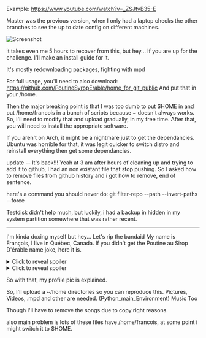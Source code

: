 Example:
https://www.youtube.com/watch?v=_ZSJtvB35-E

Master was the previous version, when I only had a laptop checks the other branches to see the up to date config on different machines.


![Screenshot](https://github.com/PoutineSyropErable/home_for_git_public/raw/master/Pictures/Screenshot.png)


it takes even me 5 hours to recover from this, but hey... 
If you are up for the challenge. I'll make an install guide for it.

It's mostly redownloading packages, fighting with mpd

For full usage, you'll need to also download:
https://github.com/PoutineSyropErable/home_for_git_public
And put that in your /home. 

Then the major breaking point is that I was too dumb to put $HOME in and put /home/francois in a bunch of scripts because ~ doesn't always works. So, I'll need to modify that and upload gradually, in my free time. After that, you will need to
install the appropriate software. 

If you aren't on Arch, it might be a nightmare just to get the dependancies. Ubuntu was horrible for that, it was legit quicker to switch distro and reinstall everything then get some dependancies. 

update -- It's back!!!
Yeah at 3 am after hours of cleaning up and trying to add it to github, I had an non existant file that stop pushing. So I asked how to remove files from github history and i got how to remove, end of sentence. 

here's a command you should never do: git filter-repo --path <path-to-remove> --invert-paths --force

Testdisk didn't help much, but luckily, i had a backup in hidden in my system partition somewhere that was rather recent. 

----------------------------------------------------------------------------------------------
I'm kinda doxing myself but hey... Let's rip the bandaid
My name is François, I live in Québec, Canada. If you didn't get the Poutine au Sirop D'érable name joke, here it is. 
<details>
  <summary>Click to reveal spoiler</summary>
So basically I wanted people to know I speak french, more precisly Canadian French but there's a running gag that those who put QC in their username didn't pass highschool. I mean, imagine if 10% had USA in their username... So I went and mixed all the local stereotypes.

it's like an american called "Gun wielding bald Eagle", british->"Tea drinking coloniser", Australian->"Inverted Jailed Kangouroos".
</details>

<details>
  <summary>Click to reveal spoiler</summary>
https://en.wikipedia.org/wiki/Poutine
https://fr.wikipedia.org/wiki/Sirop_d%27%C3%A9rable
https://en.wikipedia.org/wiki/Flag_of_Quebec
</details>


So with that, my profile pic is explained. 


So, I'll upload a ~/home directories so you can reproduce this.
Pictures, Videos, .mpd and other are needed. (Python_main_Environment)
Music Too

Though I'll have to remove the songs due to copy right reasons. 

also main problem is lots of these files have /home/francois, at some point i might switch it to $HOME. 


